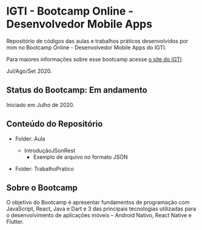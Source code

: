 # IGTI - Bootcamp Online - Desenvolvedor Mobile Apps

Repositório de códigos das aulas e trabalhos práticos desenvolvidos por mim no Bootcamp Online - Desenvolvedor Mobile Apps do IGTI.

Para maiores informações sobre esse bootcamp acesse [o site do IGTI](https://www.igti.com.br/custom/desenvolvedor-mobile-apps/).

Jul/Ago/Set 2020.

## Status do Bootcamp: Em andamento

Iniciado em Julho de 2020.

## Conteúdo do Repositório
- Folder: Aula
  - IntroduçãoJSonRest
    - Exemplo de arquivo no formato JSON
	
- Folder: TrabalhoPratico

## Sobre o Bootcamp

O objetivo do Bootcamp é apresentar fundamentos de programação com JavaScript, React, Java e Dart e 3 das
principais tecnologias utilizadas para o desenvolvimento de aplicações móveis – Android Nativo, React Native e Flutter.
